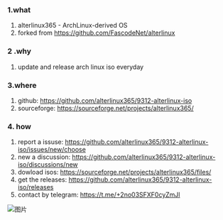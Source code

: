 ### 1.what

1. alterlinux365 - ArchLinux-derived OS 
2. forked from https://github.com/FascodeNet/alterlinux

### 2 .why

1.   update and release arch linux iso everyday 

### 3.where

1.   github: https://github.com/alterlinux365/9312-alterlinux-iso
2.   sourceforge: https://sourceforge.net/projects/alterlinux365/

### 4. how

1. report a issuse: https://github.com/alterlinux365/9312-alterlinux-iso/issues/new/choose
2. new a discussion: https://github.com/alterlinux365/9312-alterlinux-iso/discussions/new
3. dowload isos: https://sourceforge.net/projects/alterlinux365/files/
4. get the releases: https://github.com/alterlinux365/9312-alterlinux-iso/releases
5. contact by telegram:  https://t.me/+2no03SFXF0cyZmJl

![图片](https://user-images.githubusercontent.com/1329093/200158840-30bf5573-5df9-4633-baf7-34a04b987aeb.png)
